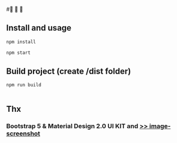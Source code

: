#:no_mobile_phones: :no_mobile_phones: :no_bicycles:

## Install and usage

```sh
npm install
```

```sh
npm start
```

## Build project (create /dist folder)
```sh
npm run build
```

```

```

## Thx

### Bootstrap 5 & Material Design 2.0 UI KIT and **[>> image-screenshot](https://github.com/cyan33/image-screenshot)**